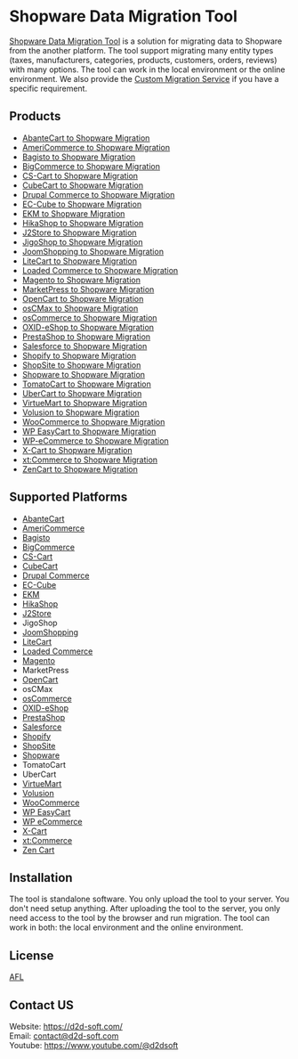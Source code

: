 # Shopware Data Migration Tool
[Shopware Data Migration Tool](https://d2d-soft.com/48-shopware-migration) is a solution for migrating data to Shopware from the another platform. The tool support migrating many entity types (taxes, manufacturers, categories, products, customers, orders, reviews) with many options. The tool can work in the local environment or the online environment. We also provide the [Custom Migration Service](https://d2d-soft.com/migration-services/296-data-migration-customization.html) if you have a specific requirement. 

## Products
- [AbanteCart to Shopware Migration](https://d2d-soft.com/shopware-migration/1135-10873-abantecart-to-shopware-migration-tool.html#/72-entities-1000)
- [AmeriCommerce to Shopware Migration](https://d2d-soft.com/shopware-migration/1079-10221-americommerce-to-shopware-migration-tool.html#/72-entities-1000)
- [Bagisto to Shopware Migration](https://d2d-soft.com/shopware-migration/1080-10222-bagisto-to-shopware-migration-tool.html#/72-entities-1000)
- [BigCommerce to Shopware Migration](https://d2d-soft.com/shopware-migration/1081-10223-bigcommerce-to-shopware-migration-tool.html#/72-entities-1000)
- [CS-Cart to Shopware Migration](https://d2d-soft.com/shopware-migration/1082-10224-cs-cart-to-shopware-migration-tool.html#/72-entities-1000)
- [CubeCart to Shopware Migration](https://d2d-soft.com/shopware-migration/1083-10225-cubecart-to-shopware-migration-tool.html#/72-entities-1000)
- [Drupal Commerce to Shopware Migration](https://d2d-soft.com/shopware-migration/1084-drupal-commerce-to-shopware-migration-service.html)
- [EC-Cube to Shopware Migration](https://d2d-soft.com/shopware-migration/1085-10226-ec-cube-to-shopware-migration-tool.html#/72-entities-1000)
- [EKM to Shopware Migration](https://d2d-soft.com/shopware-migration/1086-10227-ekm-to-shopware-migration-tool.html#/72-entities-1000)
- [HikaShop to Shopware Migration](https://d2d-soft.com/shopware-migration/1087-10228-hikashop-to-shopware-migration-tool.html#/72-entities-1000)
- [J2Store to Shopware Migration](https://d2d-soft.com/shopware-migration/1088-10229-j2store-to-shopware-migration-tool.html#/72-entities-1000)
- [JigoShop to Shopware Migration](https://d2d-soft.com/shopware-migration/1089-10230-jigoshop-to-shopware-migration-tool.html#/72-entities-1000)
- [JoomShopping to Shopware Migration](https://d2d-soft.com/shopware-migration/1090-10231-joomshopping-to-shopware-migration-tool.html#/72-entities-1000)
- [LiteCart to Shopware Migration](https://d2d-soft.com/shopware-migration/1091-10232-litecart-to-shopware-migration-tool.html#/72-entities-1000)
- [Loaded Commerce to Shopware Migration](https://d2d-soft.com/shopware-migration/1092-10233-loaded-to-shopware-migration-tool.html#/72-entities-1000)
- [Magento to Shopware Migration](https://d2d-soft.com/shopware-migration/1093-10234-magento-to-shopware-migration-tool.html#/72-entities-1000)
- [MarketPress to Shopware Migration](https://d2d-soft.com/shopware-migration/1094-10235-marketpress-to-shopware-migration-tool.html#/72-entities-1000)
- [OpenCart to Shopware Migration](https://d2d-soft.com/shopware-migration/1095-10236-opencart-to-shopware-migration-tool.html#/72-entities-1000)
- [osCMax to Shopware Migration](https://d2d-soft.com/shopware-migration/1202-11556-oscmax-to-shopware-migration-tool.html#/72-entities-1000)
- [osCommerce to Shopware Migration](https://d2d-soft.com/shopware-migration/1096-10237-oscommerce-to-shopware-migration-tool.html#/72-entities-1000)
- [OXID-eShop to Shopware Migration](https://d2d-soft.com/shopware-migration/1097-10238-oxid-eshop-to-shopware-migration-tool.html#/72-entities-1000)
- [PrestaShop to Shopware Migration](https://d2d-soft.com/shopware-migration/1098-10239-prestashop-to-shopware-migration-tool.html#/72-entities-1000)
- [Salesforce to Shopware Migration](https://d2d-soft.com/shopware-migration/1099-10240-salesforce-to-shopware-migration-tool.html#/72-entities-1000)
- [Shopify to Shopware Migration](https://d2d-soft.com/shopware-migration/1100-10241-shopify-to-shopware-migration-tool.html#/72-entities-1000)
- [ShopSite to Shopware Migration](https://d2d-soft.com/shopware-migration/1101-10242-shopsite-to-shopware-migration-tool.html#/72-entities-1000)
- [Shopware to Shopware Migration](https://d2d-soft.com/shopware-migration/1102-10243-shopware-to-shopware-migration-tool.html#/72-entities-1000)
- [TomatoCart to Shopware Migration](https://d2d-soft.com/shopware-migration/1234-11897-tomatocart-to-shopware-migration-tool.html#/72-entities-1000)
- [UberCart to Shopware Migration](https://d2d-soft.com/shopware-migration/1266-12238-ubercart-to-shopware-migration-tool.html#/72-entities-1000)
- [VirtueMart to Shopware Migration](https://d2d-soft.com/shopware-migration/1103-10244-virtuemart-to-shopware-migration-tool.html#/72-entities-1000)
- [Volusion to Shopware Migration](https://d2d-soft.com/shopware-migration/1104-10245-volusion-to-shopware-migration-tool.html#/72-entities-1000)
- [WooCommerce to Shopware Migration](https://d2d-soft.com/shopware-migration/1105-10246-woocommerce-to-shopware-migration-tool.html#/72-entities-1000)
- [WP EasyCart to Shopware Migration](https://d2d-soft.com/shopware-migration/1106-10247-wp-easycart-to-shopware-migration-tool.html#/72-entities-1000)
- [WP-eCommerce to Shopware Migration](https://d2d-soft.com/shopware-migration/1107-10248-wp-ecommerce-to-shopware-migration-tool.html#/72-entities-1000)
- [X-Cart to Shopware Migration](https://d2d-soft.com/shopware-migration/1108-10249-x-cart-to-shopware-migration-tool.html#/72-entities-1000)
- [xt:Commerce to Shopware Migration](https://d2d-soft.com/shopware-migration/1109-10250-xtcommerce-to-shopware-migration-tool.html#/72-entities-1000)
- [ZenCart to Shopware Migration](https://d2d-soft.com/shopware-migration/1110-10251-zencart-to-shopware-migration-tool.html#/72-entities-1000)

## Supported Platforms
- [AbanteCart](https://www.abantecart.com/)
- [AmeriCommerce](https://www.americommerce.com/)
- [Bagisto](https://bagisto.com/)
- [BigCommerce](https://www.bigcommerce.com/)
- [CS-Cart](https://www.cs-cart.com/)
- [CubeCart](https://www.cubecart.com/)
- [Drupal Commerce](https://drupalcommerce.org/)
- [EC-Cube](https://www.ec-cube.net/)
- [EKM](https://www.ekm.com/)
- [HikaShop](https://www.hikashop.com/)
- [J2Store](https://www.j2store.org/)
- JigoShop
- [JoomShopping](https://extensions.joomla.org/extension/joomshopping/)
- [LiteCart](https://www.litecart.net/)
- [Loaded Commerce](https://loadedcommerce.com/)
- [Magento](https://magento.com/)
- MarketPress
- [OpenCart](https://www.opencart.com/)
- osCMax
- [osCommerce](https://www.oscommerce.com/)
- [OXID-eShop](https://www.oxid-esales.com)
- [PrestaShop](https://www.prestashop.com)
- [Salesforce](https://www.salesforce.com/)
- [Shopify](https://www.shopify.com/)
- [ShopSite](https://www.shopsite.com/)
- [Shopware](https://www.shopware.com/)
- TomatoCart
- UberCart
- [VirtueMart](https://virtuemart.net/)
- [Volusion](https://volusion.com/)
- [WooCommerce](https://woocommerce.com/)
- [WP EasyCart](https://www.wpeasycart.com/)
- [WP eCommerce](https://wpecommerce.org/)
- [X-Cart](https://www.x-cart.com/)
- [xt:Commerce](https://www.xt-commerce.com/)
- [Zen Cart](https://www.zen-cart.com/)

## Installation
The tool is standalone software. You only upload the tool to your server. You don't need setup anything. After uploading the tool to the server, you only need access to the tool by the browser and run migration. The tool can work in both: the local environment and the online environment.

## License

[AFL](https://d2d-soft.com/license/AFL.txt)

## Contact US
Website: https://d2d-soft.com/ \
Email: contact@d2d-soft.com \
Youtube: https://www.youtube.com/@d2dsoft 